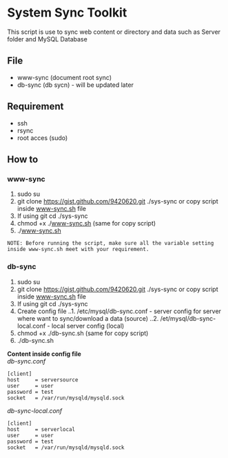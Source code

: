 # System Sync Toolkit  
This script is use to sync web content or directory and data such as Server folder and MySQL Database  

## File  
* www-sync (document root sync)
* db-sync (db sycn) - will be updated later  

## Requirement 
* ssh 
* rsync
* root acces (sudo)

## How to
### www-sync

1. sudo su
2. git clone https://gist.github.com/9420620.git ./sys-sync or copy script inside www-sync.sh file
3. If using git cd ./sys-sync
4. chmod +x ./www-sync.sh (same for copy script)
5. ./www-sync.sh
```
NOTE: Before running the script, make sure all the variable setting inside www-sync.sh meet with your requirement.
```

### db-sync

1. sudo su
2. git clone https://gist.github.com/9420620.git ./sys-sync or copy script inside www-sync.sh file
3. If using git cd ./sys-sync
4. Create config file
..1. /etc/mysql/db-sync.conf - server config for server where want to sync/download a data (source)
..2. /et/mysql/db-sync-local.conf - local server config (local)
5. chmod +x ./db-sync.sh (same for copy script)
6. ./db-sync.sh

**Content inside config file**  
*db-sync.conf*
```text  
[client]
host     = serversource
user     = user
password = test
socket   = /var/run/mysqld/mysqld.sock
```

*db-sync-local.conf*  
```text  
[client]
host     = serverlocal
user     = user    
password = test            
socket   = /var/run/mysqld/mysqld.sock
```
